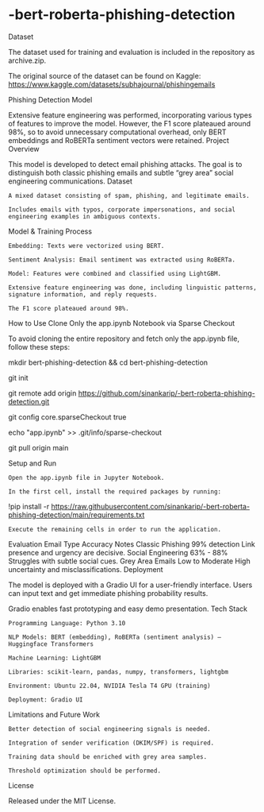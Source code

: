 # -bert-roberta-phishing-detection

Dataset

The dataset used for training and evaluation is included in the repository as archive.zip.

The original source of the dataset can be found on Kaggle:
https://www.kaggle.com/datasets/subhajournal/phishingemails

Phishing Detection Model

Extensive feature engineering was performed, incorporating various types of features to improve the model. However, the F1 score plateaued around 98%, so to avoid unnecessary computational overhead, only BERT embeddings and RoBERTa sentiment vectors were retained.
Project Overview

This model is developed to detect email phishing attacks. The goal is to distinguish both classic phishing emails and subtle “grey area” social engineering communications.
Dataset

    A mixed dataset consisting of spam, phishing, and legitimate emails.

    Includes emails with typos, corporate impersonations, and social engineering examples in ambiguous contexts.

Model & Training Process

    Embedding: Texts were vectorized using BERT.

    Sentiment Analysis: Email sentiment was extracted using RoBERTa.

    Model: Features were combined and classified using LightGBM.

    Extensive feature engineering was done, including linguistic patterns, signature information, and reply requests.

    The F1 score plateaued around 98%.

How to Use
Clone Only the app.ipynb Notebook via Sparse Checkout

To avoid cloning the entire repository and fetch only the app.ipynb file, follow these steps:

mkdir bert-phishing-detection && cd bert-phishing-detection

git init

git remote add origin https://github.com/sinankarip/-bert-roberta-phishing-detection.git

git config core.sparseCheckout true

echo "app.ipynb" >> .git/info/sparse-checkout

git pull origin main

Setup and Run

    Open the app.ipynb file in Jupyter Notebook.

    In the first cell, install the required packages by running:

!pip install -r https://raw.githubusercontent.com/sinankarip/-bert-roberta-phishing-detection/main/requirements.txt

    Execute the remaining cells in order to run the application.



Evaluation
Email Type	Accuracy	Notes
Classic Phishing	99% detection	Link presence and urgency are decisive.
Social Engineering	63% - 88%	Struggles with subtle social cues.
Grey Area Emails	Low to Moderate	High uncertainty and misclassifications.
Deployment

The model is deployed with a Gradio UI for a user-friendly interface. Users can input text and get immediate phishing probability results.

Gradio enables fast prototyping and easy demo presentation.
Tech Stack

    Programming Language: Python 3.10

    NLP Models: BERT (embedding), RoBERTa (sentiment analysis) — Huggingface Transformers

    Machine Learning: LightGBM

    Libraries: scikit-learn, pandas, numpy, transformers, lightgbm

    Environment: Ubuntu 22.04, NVIDIA Tesla T4 GPU (training)

    Deployment: Gradio UI

Limitations and Future Work

    Better detection of social engineering signals is needed.

    Integration of sender verification (DKIM/SPF) is required.

    Training data should be enriched with grey area samples.

    Threshold optimization should be performed.

License

Released under the MIT License.

